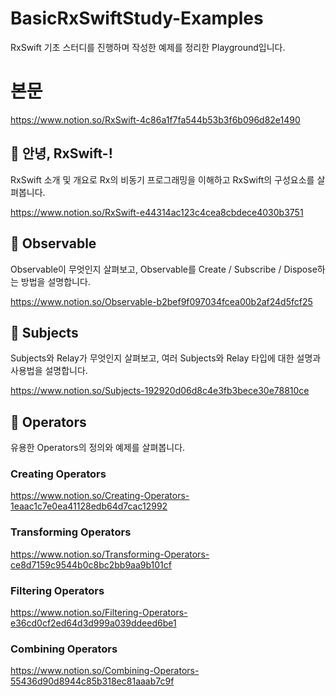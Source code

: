 # BasicRxSwiftStudy-Examples
RxSwift 기초 스터디를 진행하며 작성한 예제를 정리한 Playground입니다.

# 본문
https://www.notion.so/RxSwift-4c86a1f7fa544b53b3f6b096d82e1490

## 👋 안녕, RxSwift-!
RxSwift 소개 및 개요로 Rx의 비동기 프로그래밍을 이해하고 RxSwift의 구성요소를 살펴봅니다.

https://www.notion.so/RxSwift-e44314ac123c4cea8cbdece4030b3751

## 🔭 Observable
Observable이 무엇인지 살펴보고, Observable를 Create / Subscribe / Dispose하는 방법을 설명합니다.

https://www.notion.so/Observable-b2bef9f097034fcea00b2af24d5fcf25

## 🤝 Subjects
Subjects와 Relay가 무엇인지 살펴보고, 여러 Subjects와 Relay 타입에 대한 설명과 사용법을 설명합니다.

https://www.notion.so/Subjects-192920d06d8c4e3fb3bece30e78810ce

## 🤖 Operators
유용한 Operators의 정의와 예제를 살펴봅니다.

### Creating Operators
https://www.notion.so/Creating-Operators-1eaac1c7e0ea41128edb64d7cac12992

### Transforming Operators
https://www.notion.so/Transforming-Operators-ce8d7159c9544b0c8bc2bb9aa9b101cf

### Filtering Operators
https://www.notion.so/Filtering-Operators-e36cd0cf2ed64d3d999a039ddeed6be1

### Combining Operators
https://www.notion.so/Combining-Operators-55436d90d8944c85b318ec81aaab7c9f
